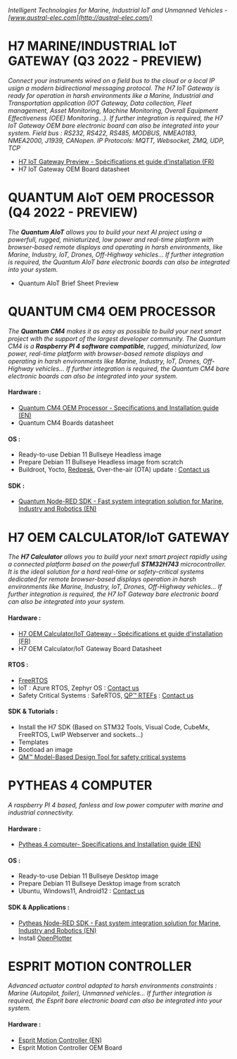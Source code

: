 *Intelligent Technologies for Marine, Industrial IoT and Unmanned Vehicles - [www.austral-elec.com](http://austral-elec.com/)*

# H7 MARINE/INDUSTRIAL IoT GATEWAY (Q3 2022 - PREVIEW)
*Connect your instruments wired on a field bus to the cloud or a local IP usign a modern bidirectional messaging protocol. The H7 IoT Gateway is ready for operation in harsh environments like a Marine, Industrial and Transportation application (IOT Gateway, Data collection, Fleet management, Asset Monitoring, Machine Monitoring, Overall Equipment Effectiveness (OEE) Monitoring...). If further integration is required, the H7 IoT Gateway OEM bare electronic board can also be integrated into your system.   Field bus : RS232, RS422, RS485, MODBUS, NMEA0183, NMEA2000, J1939, CANopen.   IP Protocols: MQTT, Websocket, ZMQ, UDP, TCP*
* [H7 IoT Gateway Preview - Spécifications et guide d'installation (FR)](https://github.com/austral-electronics/wiki/blob/main/Marine%20IOT%20Gateway_03.pdf)
* H7 IoT Gateway OEM Board datasheet 

# QUANTUM AIoT OEM PROCESSOR (Q4 2022 - PREVIEW)
*The **Quantum AIoT** allows you to build your next AI project using a powerfull, rugged, miniaturized, low power and real-time platform with browser-based remote displays and operating in harsh environments, like Marine, Industry, IoT, Drones, Off-Highway vehicles... If further integration is required, the Quantum AIoT bare electronic boards can also be integrated into your system.*
* Quantum AIoT Brief Sheet Preview

# QUANTUM CM4 OEM PROCESSOR
*The **Quantum CM4** makes it as easy as possible to build your next smart project with the support of the largest developer community. The Quantum CM4 is a **Raspberry PI 4 software compatible**, rugged, miniaturized, low power, real-time platform with browser-based remote displays and operating in harsh environments like Marine, Industry, IoT, Drones, Off-Highway vehicles... If further integration is required, the Quantum CM4 bare electronic boards can also be integrated into your system.*
#### Hardware :
 * [Quantum CM4 OEM Processor - Specifications and Installation guide (EN)](https://github.com/austral-electronics/wiki/blob/main/Quantum_CM4_OEM_02_Brief.pdf)
 * Quantum CM4 Boards datasheet
#### OS :
 * Ready-to-use Debian 11 Bullseye Headless image
 * Prepare Debian 11 Bullseye Headless image from scratch
 * Buildroot, Yocto, [Redpesk](https://redpesk.bzh/welcome/home), Over-the-air (OTA) update : [Contact us](http://austral-eng.com/contact/)
#### SDK :
 * [Quantum Node-RED SDK - Fast system integration solution for Marine, Industry and Robotics (EN)](https://github.com/austral-electronics/wiki/wiki/Quantum-SDK)

# H7 OEM CALCULATOR/IoT GATEWAY
*The **H7 Calculator** allows you to build your next smart project rapidly using a connected platform based on the powerfull **STM32H743** microcontroller. It is the ideal solution for a hard real-time or safety-critical systems dedicated for remote browser-based displays operation in harsh environments like Marine, Industry, IoT, Drones, Off-Highway vehicles...  If further integration is required, the H7 IoT Gateway bare electronic board can also be integrated into your system.*
#### Hardware :
* [H7 OEM Calculator/IoT Gateway - Spécifications et guide d'installation (FR)](https://github.com/austral-electronics/wiki/blob/main/Marine%20IOT%20Gateway_03.pdf)
* H7 OEM Calculator/IoT Gateway Board Datasheet
#### RTOS :
* [FreeRTOS](https://www.freertos.org/)
* IoT : Azure RTOS, Zephyr OS : [Contact us](http://austral-eng.com/contact/)
* Safety Critical Systems : SafeRTOS, [QP™ RTEFs](https://www.state-machine.com/products/qp) : [Contact us](http://austral-eng.com/contact/)
#### SDK & Tutorials :
* Install the H7 SDK (Based on STM32 Tools, Visual Code, CubeMx, FreeRTOS, LwIP Webserver and sockets...)
* Templates
* Bootload an image
* [QM™ Model-Based Design Tool for safety critical systems](https://www.state-machine.com/products/qm)

# PYTHEAS 4 COMPUTER
*A raspberry PI 4 based, fanless and low power computer with marine and industrial connectivity.*
#### Hardware :
* [Pytheas 4 computer- Specifications and Installation guide (EN)](https://github.com/austral-electronics/wiki/blob/main/QuantumLiteInstalGuideV12.pdf)
#### OS :
* Ready-to-use Debian 11 Bullseye Desktop image
* Prepare Debian 11 Bullseye Desktop image from scratch
* Ubuntu, Windows11, Android12 : [Contact us](http://austral-eng.com/contact/)
#### SDK & Applications :
* [Pytheas Node-RED SDK - Fast system integration solution for Marine, Industry and Robotics (EN)](https://github.com/austral-electronics/wiki/wiki/Quantum-SDK)
* Install [OpenPlotter](https://openplotter.readthedocs.io/en/latest/getting_started/downloading.html)

# ESPRIT MOTION CONTROLLER
*Advanced actuator control adapted to harsh environments constraints : Marine (Autopilot, foiler), Unmanned vehicles... If further integration is required, the Esprit bare electronic board can also be integrated into your system.*
#### Hardware :
* [Esprit Motion Controller (EN)](https://github.com/austral-electronics/wiki/blob/main/EspritInstalGuideV14.pdf)
* Esprit Motion Controller OEM Board

